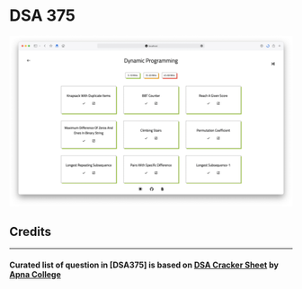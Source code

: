 # DSA 375

![](.gitres/cover.png)


## Credits
---
#### Curated list of question in [DSA375] is based on [DSA Cracker Sheet] by [Apna College]

[375dsa]: https://dsa375.vercel.app/
[DSA Cracker Sheet]: https://docs.google.com/spreadsheets/d/1hXserPuxVoWMG9Hs7y8wVdRCJTcj3xMBAEYUOXQ5Xag/htmlview?pru=AAABgROubJY*B_0WxnW4sJ84JG81Ih-eng#
[Apna College]: https://www.youtube.com/c/ApnaCollegeOfficial
